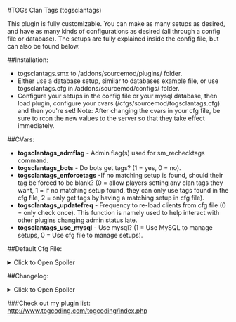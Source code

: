 #TOGs Clan Tags
(togsclantags)

This plugin is fully customizable. You can make as many setups as desired, and have as many kinds of configurations as desired (all through a config file or database). The setups are fully explained inside the config file, but can also be found below.



##Installation:
* togsclantags.smx to /addons/sourcemod/plugins/ folder.
* Either use a database setup, similar to databases example file, or use togsclantags.cfg in /addons/sourcemod/configs/ folder.
* Configure your setups in the config file or your mysql database, then load plugin, configure your cvars (/cfgs/sourcemod/togsclantags.cfg) and then you're set! Note: After changing the cvars in your cfg file, be sure to rcon the new values to the server so that they take effect immediately.



##CVars:
* **togsclantags_admflag** - Admin flag(s) used for sm_rechecktags command.
* **togsclantags_bots** - Do bots get tags? (1 = yes, 0 = no).
* **togsclantags_enforcetags** -If no matching setup is found, should their tag be forced to be blank? (0 = allow players setting any clan tags they want, 1 = if no matching setup found, they can only use tags found in the cfg file, 2 = only get tags by having a matching setup in cfg file).
* **togsclantags_updatefreq** - Frequency to re-load clients from cfg file (0 = only check once). This function is namely used to help interact with other plugins changing admin status late.
* **togsclantags_use_mysql** - Use mysql? (1 = Use MySQL to manage setups, 0 = Use cfg file to manage setups).



##Default Cfg File:
<details>
<summary>Click to Open Spoiler</summary>
<p>
<pre><code>
//////////////////////////////////////////////////////////////////
//
// SAMPLE SETUP:
//
//		"Title"											<- This can be anything. I suggest making it something indicating what the setup is for.
//		{
//			"enabled"	"1"								<- Entering "0" here will disable a setup entirely, except as allowable tags for togsclantags_enforcetags = 1 (combo with "exclude" to block that part as well). If omitted, 1 is assumed.
//			"flag"		"INPUT"							<- There are 3 kinds of inputs. See below.
//			"tag"		"[SOME TAG]"					<- Tag.
//			"ignore"	"1"								<- Typically not included. Applies "ignore" setup to client. See below.
//			"exclude"	"1"								<- Either 0 or 1 should be entered here. If omitted, 0 is assumed. If cvar togsclantags_enforcetags = 1, 
//		}												   then "0" includes this tag as an allowed tag when no matching setups are found. "1" excludes the tag from the allowable tags list.
//
//////////////////////////////////////////////////////////////////
//
// INPUTS AND ORDER OF OPERATION:
//
// The player will get the first tag that matches them. So, a general order of setups is: Bot setup -> Steam ID setups -> group setups.
//
// BOT: This setup will apply to all bots, and only to bots.
//
// Steam ID (STEAM_X:X:XXXXXXX format): This will apply only to the player whose steam ID it is. 
// 		Note: The plugin checks both "STEAM_0" and "STEAM_1" (steam universe 0 and 1), so if you put the wrong one in, it still works.
//
// Groups: This is a single, multiple, or multiple sets of admin flags.
// 		e.g. Setting the flag as "a" requires players to have the "a" flag to be considered a match.
// 		e.g. "at" requires players to have both the "a" AND "t" flags to be considered a match.
// 		e.g. "a;t" requires players to have either the "a" OR "t" flags to be considered a match.
// 		e.g. "at;b" requires players to have EITHER: (both the "a" AND "t" flags), OR the "b" flag.
// 			If either of the two conditions apply, they are considered a match.
// 		Note: "public" and empty quotes ("") make the access available to all.
//
// "ignore" Setup: When this key-value is included in a setup, you can leave out the "tag" key-value, since it wont be read anyways.
//		The purpose of this key-value is to make exceptions for groups.
//		e.g. PlayerA doesnt want the group tag that is applied to all donators with flag "a".
//		Instead, you could make them a personal setup, using their steam ID as the flag, but with the "ignore" key-value.
//		This setup is read first (assuming you put it above the other one), and they exit the function without a tag.
//
//////////////////////////////////////////////////////////////////
// Note: Do not change the word "Setups" in the line below, else the plugin will not read this file.
"Setups"
{
	"Bot setup"
	{
		"flag"		"BOT"
		"tag"		"[BOT TAG]"
		"exclude"	"1"		//this tag is NOT included in the allowable tags list when togsclantags_enforcetags = 1
	}
	"Some Players Setup to Ignore Avoid VIP Group Tag"
	{
		"flag"		"STEAM_0:1:1234567"
		"ignore"	"1"
		"exclude"	"1"		//this tag is NOT included in the allowable tags list when togsclantags_enforcetags = 1
	}
	"Some player"
	{
		"flag"		"STEAM_0:1:1234567"
		"tag"		"[SOME TAG]"
		"exclude"	"1"		//this tag is NOT included in the allowable tags list when togsclantags_enforcetags = 1
	}
	"Some guy"
	{
		"enabled"	"0"		//this setup is disabled! The tag is also not in the allowable tags list when togsclantags_enforcetags = 1
		"flag"		"STEAM_0:1:9876554"
		"tag"		"[ANOTHER TAG]"
		"exclude"	"1"		//this tag is NOT included in the allowable tags list when togsclantags_enforcetags = 1
	}
	"Admin Tag"
	{
		"flag"		"b"
		"tag"		"[ADMIN]"
		"exclude"	"0"		//this tag IS INCLUDED in the allowable tags list when togsclantags_enforcetags = 1
	}
	"VIP Group"
	{
		"flag"		"aost"
		"tag"		"[VIP]"	 //this tag IS INCLUDED in the allowable tags list when togsclantags_enforcetags = 1
	}
	"Some other tag"
	{
		"flag"		"a;st"
		"tag"		"[MEMBER]"	 //this tag IS INCLUDED in the allowable tags list when togsclantags_enforcetags = 1
	}
}
</code></pre>
</p>
</details>



##Changelog:
<details>
<summary>Click to Open Spoiler</summary>
<p>
<b>2.2.0</b>
<li>Fixed an improper indexing of a_sSteamIDs in GetTags.</li>
<li>Added debug cvar and full debug code.</li>
<li>Converted several things to use 1.8 syntax classes (methodmaps) where they weren't before.</li>
<li>Modidied the GetTags function a bit.</li>
<li>Added IsValidClient check inside GetTags, though i believe it was filtered in the calling functions, but perhaps not each instance.</li>
<b>2.1.4</b>
<li>Added spec cmd hooks.</li>
<b>2.1.3</b>
<li>Accidently returned Plugin_Handled instead of Plugin_Continue on the hooks for jointeam and joinclass. Fixed that.</li>
<b>2.1.2</b>
<li>Removed if(!g_hUseMySQL.BoolValue){} in Event_Recheck. I dont recall why that check was there...</li>
<li>Added hooks for jointeam and joinclass commands. Previously, only the player_team event was being hooked.</li>
<b>2.1.1</b>
<li>Added check in flags section to filter out new steam ID types.</li>
<li>Fixed index error in new steam ID array.</li>
<li>Added check for if client is authorized when getting the 4 steam IDs, else loop client.</li>
<b>2.1.0</b>
<li>Added native to reload plugin.</li>
<li>Added native to check if using mysql.</li>
<li>Added plugin library registration.</li>
<li>Added check for NULL server_ip field in mysql (previously, it checked for blanks (''), so this was added to be extra safe, not due to any problems).</li>
<li>Added `dont_remove` column to support other plugins that are adding into the database. Default = 1. Plugins adding in setups can add it with a 0 to be able to override their own and know it is safe.</li>
<li>Added code so that setups using steam IDs can use AuthId_Steam2 (both universe 0 and 1), AuthId_Steam3, or AuthId_SteamID64.</li>
<li>Changed cvars to use methodmaps.</li>
<b>2.0.1</b>
<li>Added check for blank IP before running queries just to be safe.</li>
<b>2.0</b>
<li>Converted to 1.8 syntax.</li>
<li>Added option to use mysql DB and recoded plugin to support either MySQL or kv file.</li>
<li>Added "enabled" key value.</li>
<li>Edited documentation to include "exclude" key-value.</li>
<li>Added cache of all setups.</li>
<li>Added round-end re-check of DB setups count for checking if a new setup has been added.</li>
<b>1.5</b>
<li>Added "ignore" kv.</li>
<b>1.4</b>
<li>Edited togsclantags_enforcetags cvar: was missing 'c' in name, and added an option to allow tags if they exist in the cfg.</li>
<b>1.3</b>
<li>Minor edits to make sure clients load tag when spawning in late, etc.</li>
<b>1.2</b>
<li>Added OnRebuildAdminCache event.</li>
<li>Added cvar for rechecking client against cfg file on a configurable interval. This was added so that the plugin can interact with other plugins that dont fwd admin cache changes properly.</li>
<b>1.1</b>
<li>Fixed memory leak due to missing a CloseHandle on one of the returns.</li>
<b>1.0</b>
<li>Plugin coded for private. Released to Allied Modders after suggestion from requester.</li>
</p>
</details>






###Check out my plugin list: http://www.togcoding.com/togcoding/index.php
